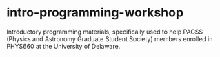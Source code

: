 # intro-programming-workshop
Introductory programming materials, specifically used to help PAGSS (Physics and Astronomy Graduate Student Society) members enrolled in PHYS660 at the University of Delaware.
